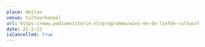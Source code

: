 ```yaml
---
place: Heiloo
venue: Cultuurkoepel
url: https://www.podiumvictorie.nl/programma/wies-en-de-liefde-cultuurkoepel-heiloo-19/12/21
date: 21-2-22
isCancelled: true
---
```

